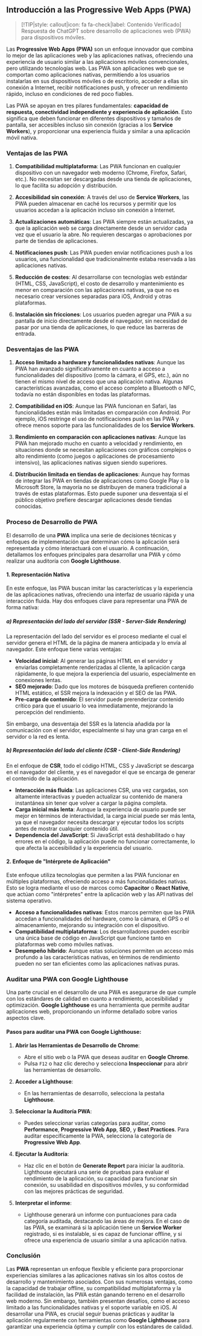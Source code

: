 ## **Introducción a las Progressive Web Apps (PWA)** <!-- {docsify-ignore} -->

> [!TIP|style: callout|icon: fa fa-check|label: Contenido Verificado]
> Respuesta de ChatGPT sobre desarrollo de aplicaciones web (PWA) para dispositivos móviles.


Las **Progressive Web Apps (PWA)** son un enfoque innovador que combina lo mejor de las aplicaciones web y las aplicaciones nativas, ofreciendo una experiencia de usuario similar a las aplicaciones móviles convencionales, pero utilizando tecnologías web. Las PWA son aplicaciones web que se comportan como aplicaciones nativas, permitiendo a los usuarios instalarlas en sus dispositivos móviles o de escritorio, acceder a ellas sin conexión a Internet, recibir notificaciones push, y ofrecer un rendimiento rápido, incluso en condiciones de red poco fiables.

Las PWA se apoyan en tres pilares fundamentales: **capacidad de respuesta, conectividad independiente y experiencia de aplicación**. Esto significa que deben funcionar en diferentes dispositivos y tamaños de pantalla, ser accesibles incluso sin conexión (gracias a los **Service Workers**), y proporcionar una experiencia fluida y similar a una aplicación móvil nativa.

### **Ventajas de las PWA** <!-- {docsify-ignore} -->

1. **Compatibilidad multiplataforma**: Las PWA funcionan en cualquier dispositivo con un navegador web moderno (Chrome, Firefox, Safari, etc.). No necesitan ser descargadas desde una tienda de aplicaciones, lo que facilita su adopción y distribución.
   
2. **Accesibilidad sin conexión**: A través del uso de **Service Workers**, las PWA pueden almacenar en caché los recursos y permitir que los usuarios accedan a la aplicación incluso sin conexión a Internet.

3. **Actualizaciones automáticas**: Las PWA siempre están actualizadas, ya que la aplicación web se carga directamente desde un servidor cada vez que el usuario la abre. No requieren descargas o aprobaciones por parte de tiendas de aplicaciones.

4. **Notificaciones push**: Las PWA pueden enviar notificaciones push a los usuarios, una funcionalidad que tradicionalmente estaba reservada a las aplicaciones nativas.

5. **Reducción de costes**: Al desarrollarse con tecnologías web estándar (HTML, CSS, JavaScript), el costo de desarrollo y mantenimiento es menor en comparación con las aplicaciones nativas, ya que no es necesario crear versiones separadas para iOS, Android y otras plataformas.

6. **Instalación sin fricciones**: Los usuarios pueden agregar una PWA a su pantalla de inicio directamente desde el navegador, sin necesidad de pasar por una tienda de aplicaciones, lo que reduce las barreras de entrada.

### **Desventajas de las PWA** <!-- {docsify-ignore} -->

1. **Acceso limitado a hardware y funcionalidades nativas**: Aunque las PWA han avanzado significativamente en cuanto a acceso a funcionalidades del dispositivo (como la cámara, el GPS, etc.), aún no tienen el mismo nivel de acceso que una aplicación nativa. Algunas características avanzadas, como el acceso completo a Bluetooth o NFC, todavía no están disponibles en todas las plataformas.

2. **Compatibilidad en iOS**: Aunque las PWA funcionan en Safari, las funcionalidades están más limitadas en comparación con Android. Por ejemplo, iOS restringe el uso de notificaciones push en las PWA y ofrece menos soporte para las funcionalidades de los **Service Workers**.

3. **Rendimiento en comparación con aplicaciones nativas**: Aunque las PWA han mejorado mucho en cuanto a velocidad y rendimiento, en situaciones donde se necesitan aplicaciones con gráficos complejos o alto rendimiento (como juegos o aplicaciones de procesamiento intensivo), las aplicaciones nativas siguen siendo superiores.

4. **Distribución limitada en tiendas de aplicaciones**: Aunque hay formas de integrar las PWA en tiendas de aplicaciones como Google Play o la Microsoft Store, la mayoría no se distribuyen de manera tradicional a través de estas plataformas. Esto puede suponer una desventaja si el público objetivo prefiere descargar aplicaciones desde tiendas conocidas.



### **Proceso de Desarrollo de PWA** <!-- {docsify-ignore} -->

El desarrollo de una **PWA** implica una serie de decisiones técnicas y enfoques de implementación que determinan cómo la aplicación será representada y cómo interactuará con el usuario. A continuación, detallamos los enfoques principales para desarrollar una PWA y cómo realizar una auditoría con **Google Lighthouse**.

#### **1. Representación Nativa**
En este enfoque, las PWA buscan imitar las características y la experiencia de las aplicaciones nativas, ofreciendo una interfaz de usuario rápida y una interacción fluida. Hay dos enfoques clave para representar una PWA de forma nativa:

##### **a) Representación del lado del servidor (SSR - Server-Side Rendering)**
La representación del lado del servidor es el proceso mediante el cual el servidor genera el HTML de la página de manera anticipada y lo envía al navegador. Este enfoque tiene varias ventajas:

- **Velocidad inicial**: Al generar las páginas HTML en el servidor y enviarlas completamente renderizadas al cliente, la aplicación carga rápidamente, lo que mejora la experiencia del usuario, especialmente en conexiones lentas.
- **SEO mejorado**: Dado que los motores de búsqueda prefieren contenido HTML estático, el SSR mejora la indexación y el SEO de las PWA.
- **Pre-carga de contenido**: El servidor puede prerenderizar contenido crítico para que el usuario lo vea inmediatamente, mejorando la percepción del rendimiento.

Sin embargo, una desventaja del SSR es la latencia añadida por la comunicación con el servidor, especialmente si hay una gran carga en el servidor o la red es lenta.

##### **b) Representación del lado del cliente (CSR - Client-Side Rendering)**
En el enfoque de **CSR**, todo el código HTML, CSS y JavaScript se descarga en el navegador del cliente, y es el navegador el que se encarga de generar el contenido de la aplicación.

- **Interacción más fluida**: Las aplicaciones CSR, una vez cargadas, son altamente interactivas y pueden actualizar su contenido de manera instantánea sin tener que volver a cargar la página completa.
- **Carga inicial más lenta**: Aunque la experiencia de usuario puede ser mejor en términos de interactividad, la carga inicial puede ser más lenta, ya que el navegador necesita descargar y ejecutar todos los scripts antes de mostrar cualquier contenido útil.
- **Dependencia del JavaScript**: Si JavaScript está deshabilitado o hay errores en el código, la aplicación puede no funcionar correctamente, lo que afecta la accesibilidad y la experiencia del usuario.

#### **2. Enfoque de "Intérprete de Aplicación"**

Este enfoque utiliza tecnologías que permiten a las PWA funcionar en múltiples plataformas, ofreciendo acceso a más funcionalidades nativas. Esto se logra mediante el uso de marcos como **Capacitor** o **React Native**, que actúan como "intérpretes" entre la aplicación web y las API nativas del sistema operativo.

- **Acceso a funcionalidades nativas**: Estos marcos permiten que las PWA accedan a funcionalidades del hardware, como la cámara, el GPS o el almacenamiento, mejorando su integración con el dispositivo.
- **Compatibilidad multiplataforma**: Los desarrolladores pueden escribir una única base de código en JavaScript que funcione tanto en plataformas web como móviles nativas.
- **Desempeño híbrido**: Aunque estas soluciones permiten un acceso más profundo a las características nativas, en términos de rendimiento pueden no ser tan eficientes como las aplicaciones nativas puras.



### **Auditar una PWA con Google Lighthouse** <!-- {docsify-ignore} -->

Una parte crucial en el desarrollo de una PWA es asegurarse de que cumple con los estándares de calidad en cuanto a rendimiento, accesibilidad y optimización. **Google Lighthouse** es una herramienta que permite auditar aplicaciones web, proporcionando un informe detallado sobre varios aspectos clave.

#### **Pasos para auditar una PWA con Google Lighthouse**:

1. **Abrir las Herramientas de Desarrollo de Chrome**:
   - Abre el sitio web o la PWA que deseas auditar en **Google Chrome**.
   - Pulsa `F12` o haz clic derecho y selecciona **Inspeccionar** para abrir las herramientas de desarrollo.

2. **Acceder a Lighthouse**:
   - En las herramientas de desarrollo, selecciona la pestaña **Lighthouse**.

3. **Seleccionar la Auditoría PWA**:
   - Puedes seleccionar varias categorías para auditar, como **Performance**, **Progressive Web App**, **SEO**, y **Best Practices**. Para auditar específicamente la PWA, selecciona la categoría de **Progressive Web App**.

4. **Ejecutar la Auditoría**:
   - Haz clic en el botón de **Generate Report** para iniciar la auditoría. Lighthouse ejecutará una serie de pruebas para evaluar el rendimiento de la aplicación, su capacidad para funcionar sin conexión, su usabilidad en dispositivos móviles, y su conformidad con las mejores prácticas de seguridad.

5. **Interpretar el informe**:
   - Lighthouse generará un informe con puntuaciones para cada categoría auditada, destacando las áreas de mejora. En el caso de las PWA, se examinará si la aplicación tiene un **Service Worker** registrado, si es instalable, si es capaz de funcionar offline, y si ofrece una experiencia de usuario similar a una aplicación nativa.

### **Conclusión** <!-- {docsify-ignore} -->

Las **PWA** representan un enfoque flexible y eficiente para proporcionar experiencias similares a las aplicaciones nativas sin los altos costos de desarrollo y mantenimiento asociados. Con sus numerosas ventajas, como la capacidad de trabajar offline, su compatibilidad multiplataforma y la facilidad de instalación, las PWA están ganando terreno en el desarrollo web moderno. Sin embargo, también presentan desafíos, como el acceso limitado a las funcionalidades nativas y el soporte variable en iOS. Al desarrollar una PWA, es crucial seguir buenas prácticas y auditar la aplicación regularmente con herramientas como **Google Lighthouse** para garantizar una experiencia óptima y cumplir con los estándares de calidad.
